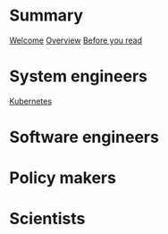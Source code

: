 # Summary

[Welcome](./welcome.md)
[Overview](./overview.md)
[Before you read](./before-reading.md)


# System engineers
[Kubernetes](./system-engineers/k8s.md)

# Software engineers


# Policy makers


# Scientists
